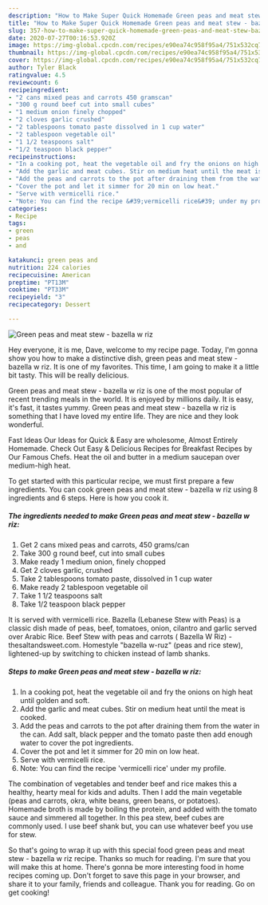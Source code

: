 ```yaml
---
description: "How to Make Super Quick Homemade Green peas and meat stew - bazella w riz"
title: "How to Make Super Quick Homemade Green peas and meat stew - bazella w riz"
slug: 357-how-to-make-super-quick-homemade-green-peas-and-meat-stew-bazella-w-riz
date: 2020-07-27T00:16:53.920Z
image: https://img-global.cpcdn.com/recipes/e90ea74c958f95a4/751x532cq70/green-peas-and-meat-stew-bazella-w-riz-recipe-main-photo.jpg
thumbnail: https://img-global.cpcdn.com/recipes/e90ea74c958f95a4/751x532cq70/green-peas-and-meat-stew-bazella-w-riz-recipe-main-photo.jpg
cover: https://img-global.cpcdn.com/recipes/e90ea74c958f95a4/751x532cq70/green-peas-and-meat-stew-bazella-w-riz-recipe-main-photo.jpg
author: Tyler Black
ratingvalue: 4.5
reviewcount: 6
recipeingredient:
- "2 cans mixed peas and carrots 450 gramscan"
- "300 g round beef cut into small cubes"
- "1 medium onion finely chopped"
- "2 cloves garlic crushed"
- "2 tablespoons tomato paste dissolved in 1 cup water"
- "2 tablespoon vegetable oil"
- "1 1/2 teaspoons salt"
- "1/2 teaspoon black pepper"
recipeinstructions:
- "In a cooking pot, heat the vegetable oil and fry the onions on high heat until golden and soft."
- "Add the garlic and meat cubes. Stir on medium heat until the meat is cooked."
- "Add the peas and carrots to the pot after draining them from the water in the can. Add salt, black pepper and the tomato paste then add enough water to cover the pot ingredients."
- "Cover the pot and let it simmer for 20 min on low heat."
- "Serve with vermicelli rice."
- "Note: You can find the recipe &#39;vermicelli rice&#39; under my profile."
categories:
- Recipe
tags:
- green
- peas
- and

katakunci: green peas and 
nutrition: 224 calories
recipecuisine: American
preptime: "PT13M"
cooktime: "PT33M"
recipeyield: "3"
recipecategory: Dessert

---
```



![Green peas and meat stew - bazella w riz](https://img-global.cpcdn.com/recipes/e90ea74c958f95a4/751x532cq70/green-peas-and-meat-stew-bazella-w-riz-recipe-main-photo.jpg)

Hey everyone, it is me, Dave, welcome to my recipe page. Today, I'm gonna show you how to make a distinctive dish, green peas and meat stew - bazella w riz. It is one of my favorites. This time, I am going to make it a little bit tasty. This will be really delicious.

Green peas and meat stew - bazella w riz is one of the most popular of recent trending meals in the world. It is enjoyed by millions daily. It is easy, it's fast, it tastes yummy. Green peas and meat stew - bazella w riz is something that I have loved my entire life. They are nice and they look wonderful.

Fast Ideas Our Ideas for Quick &amp; Easy are wholesome, Almost Entirely Homemade. Check Out Easy &amp; Delicious Recipes for Breakfast Recipes by Our Famous Chefs. Heat the oil and butter in a medium saucepan over medium-high heat.


To get started with this particular recipe, we must first prepare a few ingredients. You can cook green peas and meat stew - bazella w riz using 8 ingredients and 6 steps. Here is how you cook it.

<!--inarticleads1-->

##### The ingredients needed to make Green peas and meat stew - bazella w riz:

1. Get 2 cans mixed peas and carrots, 450 grams/can
1. Take 300 g round beef, cut into small cubes
1. Make ready 1 medium onion, finely chopped
1. Get 2 cloves garlic, crushed
1. Take 2 tablespoons tomato paste, dissolved in 1 cup water
1. Make ready 2 tablespoon vegetable oil
1. Take 1 1/2 teaspoons salt
1. Take 1/2 teaspoon black pepper


It is served with vermicelli rice. Bazella (Lebanese Stew with Peas) is a classic dish made of peas, beef, tomatoes, onion, cilantro and garlic served over Arabic Rice. Beef Stew with peas and carrots ( Bazella W Riz) - thesaltandsweet.com. Homestyle &#34;bazella w-ruz&#34; (peas and rice stew), lightened-up by switching to chicken instead of lamb shanks. 

<!--inarticleads2-->

##### Steps to make Green peas and meat stew - bazella w riz:

1. In a cooking pot, heat the vegetable oil and fry the onions on high heat until golden and soft.
1. Add the garlic and meat cubes. Stir on medium heat until the meat is cooked.
1. Add the peas and carrots to the pot after draining them from the water in the can. Add salt, black pepper and the tomato paste then add enough water to cover the pot ingredients.
1. Cover the pot and let it simmer for 20 min on low heat.
1. Serve with vermicelli rice.
1. Note: You can find the recipe &#39;vermicelli rice&#39; under my profile.


The combination of vegetables and tender beef and rice makes this a healthy, hearty meal for kids and adults. Then I add the main vegetable (peas and carrots, okra, white beans, green beans, or potatoes). Homemade broth is made by boiling the protein, and added with the tomato sauce and simmered all together. In this pea stew, beef cubes are commonly used. I use beef shank but, you can use whatever beef you use for stew. 

So that's going to wrap it up with this special food green peas and meat stew - bazella w riz recipe. Thanks so much for reading. I'm sure that you will make this at home. There's gonna be more interesting food in home recipes coming up. Don't forget to save this page in your browser, and share it to your family, friends and colleague. Thank you for reading. Go on get cooking!
